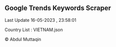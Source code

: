 

## Google Trends Keywords Scraper 
 
Last Update 16-05-2023 , 23:58:01

Country List :
VIETNAM.json



© Abdul Muttaqin 

